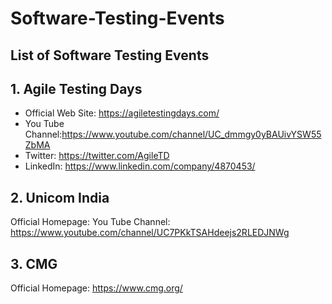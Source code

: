 # Software-Testing-Events
## List of Software Testing Events
## 1. Agile Testing Days

- Official Web Site: https://agiletestingdays.com/
- You Tube Channel:https://www.youtube.com/channel/UC_dmmgy0yBAUivYSW55ZbMA
- Twitter: https://twitter.com/AgileTD
- LinkedIn: https://www.linkedin.com/company/4870453/

## 2. Unicom India
Official Homepage:
You Tube Channel: https://www.youtube.com/channel/UC7PKkTSAHdeejs2RLEDJNWg

## 3. CMG
Official Homepage: https://www.cmg.org/


